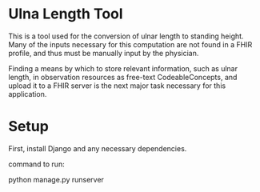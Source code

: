 # Ulna Length Tool

This is a tool used for the conversion of ulnar length to standing height. Many of the inputs necessary for this computation are not found in a FHIR profile, and thus must be manually input by the physician. 

Finding a means by which to store relevant information, such as ulnar length, in observation resources as free-text CodeableConcepts, and upload it to a FHIR server is the next major task necessary for this application.

# Setup

First, install Django and any necessary dependencies. 

command to run:

python manage.py runserver
